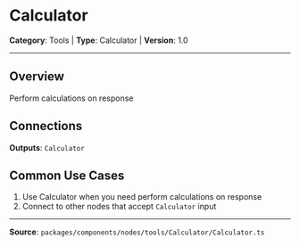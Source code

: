 # Calculator

**Category**: Tools | **Type**: Calculator | **Version**: 1.0

---

## Overview

Perform calculations on response

## Connections

**Outputs**: `Calculator`

## Common Use Cases

1. Use Calculator when you need perform calculations on response
2. Connect to other nodes that accept `Calculator` input

---

**Source**: `packages/components/nodes/tools/Calculator/Calculator.ts`